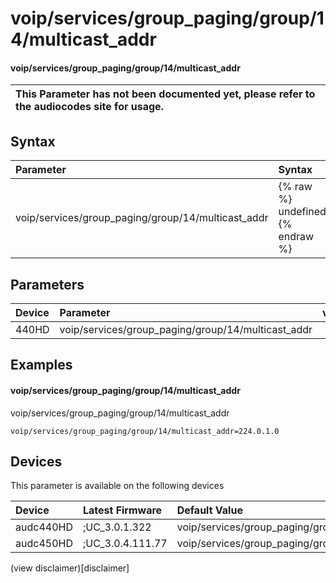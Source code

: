 ﻿---
description: voip/services/group_paging/group/14/multicast_addr
search: false
---

# voip/services/group_paging/group/14/multicast_addr

#### voip/services/group_paging/group/14/multicast_addr


| This Parameter has not been documented yet, please refer to the audiocodes site for usage.  |
| :--- |

## Syntax
| Parameter | Syntax |
| :--- | :--- |
|voip/services/group_paging/group/14/multicast_addr | {% raw %} undefined {% endraw %} |

## Parameters
|Device|Parameter|value|Description|
|:---|:---|:---|:---|
| 440HD | voip/services/group_paging/group/14/multicast_addr |  |  |

## Examples
#### voip/services/group_paging/group/14/multicast_addr

voip/services/group_paging/group/14/multicast_addr

```
voip/services/group_paging/group/14/multicast_addr=224.0.1.0
```

## Devices
This parameter is available on the following devices

| Device | Latest Firmware | Default Value |
|:---|:---|:---|
| audc440HD | ;UC_3.0.1.322 | voip/services/group_paging/group/14/multicast_addr=224.0.1.0 
| audc450HD | ;UC_3.0.4.111.77 | voip/services/group_paging/group/14/multicast_addr=224.0.1.0 

(view disclaimer)[disclaimer]
